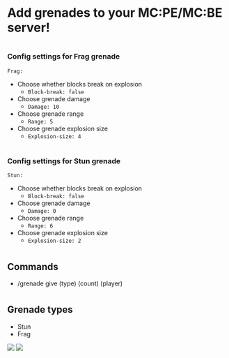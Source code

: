 # Add grenades to your MC:PE/MC:BE server!

#
### Config settings for Frag grenade
`Frag:`
 * Choose whether blocks break on explosion
    * `Block-break: false`
 * Choose grenade damage
    * `Damage: 10`
 * Choose grenade range
    * `Range: 5`
 * Choose grenade explosion size
    * `Explosion-size: 4`
#
### Config settings for Stun grenade
`Stun:`
 * Choose whether blocks break on explosion
    * `Block-break: false`
 * Choose grenade damage
    * `Damage: 0`
 * Choose grenade range
    * `Range: 6`
 * Choose grenade explosion size
    * `Explosion-size: 2`
#
## Commands
* /grenade give (type) (count) (player)
#
## Grenade types
* Stun
* Frag

[![](https://poggit.pmmp.io/shield.state/Grenade)](https://poggit.pmmp.io/p/Grenade)
[![](https://poggit.pmmp.io/shield.dl.total/Grenade)](https://poggit.pmmp.io/p/Grenade)
